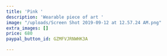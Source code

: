 ```yaml
---
title: 'Pink '
description: 'Wearable piece of art '
image: "/uploads/Screen Shot 2019-09-12 at 12.57.24 AM.png"
extra_images: []
price: 680
paypal_button_id: GZMFVJRNWHK3A

---
```

